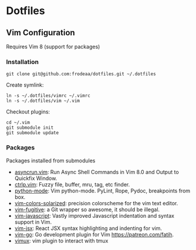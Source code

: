 # Dotfiles

## Vim Configuration

Requires Vim 8 (support for packages)

### Installation

    git clone git@github.com:frodeaa/dotfiles.git ~/.dotfiles

Create symlink:

    ln -s ~/.dotfiles/vimrc ~/.vimrc
    ln -s ~/.dotfiles/vim ~/.vim

Checkout plugins:

    cd ~/.vim
    git submodule init
    git submodule update


### Packages

Packages installed from submodules

 - [asyncrun.vim](https://github.com/skywind3000/asyncrun.vim): Run Async Shell Commands in Vim 8.0 and Output to Quickfix Window.
 - [ctrlp.vim](https://github.com/kien/ctrlp.vim): Fuzzy file, buffer, mru, tag, etc finder.
 - [python-mode](https://github.com/python-mode/python-mode): Vim python-mode. PyLint, Rope, Pydoc, breakpoints from box.
 - [vim-colors-solarized](https://github.com/altercation/vim-colors-solarized): precision colorscheme for the vim text editor.
 - [vim-fugitive](https://github.com/tpope/vim-fugitive): a Git wrapper so awesome, it should be illegal.
 - [vim-javascript](https://github.com/pangloss/vim-javascript): Vastly improved Javascript indentation and syntax support in Vim.
 - [vim-jsx](https://github.com/mxw/vim-jsx): React JSX syntax highlighting and indenting for vim.
 - [vim-go](https://github.com/fatih/vim-go): Go development plugin for Vim https://patreon.com/fatih.
 - [vimux](https://github.com/benmills/vimux): vim plugin to interact with tmux
